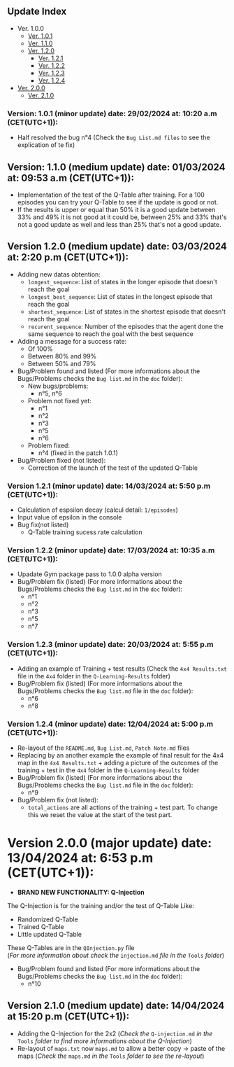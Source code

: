 ## Update Index
- Ver. 1.0.0
    - [Ver. 1.0.1][1]
  - [Ver. 1.1.0][2]
  - [Ver. 1.2.0][3]
    - [Ver. 1.2.1][4]
    - [Ver. 1.2.2][5]
    - [Ver. 1.2.3][6]
    - [Ver. 1.2.4][7]
- [Ver. 2.0.0][8]
  - [Ver. 2.1.0][9]
  
[1]: https://github.com/VOCdevShy/Q-Learning_Frozen_Lake/blob/main/Doc/Patch%20Note.md#version-101-minor-update-date-29022024-at-1020-am-cetutc1 "Version 1.0.1"
[2]: https://github.com/VOCdevShy/Q-Learning_Frozen_Lake/blob/main/Doc/Patch%20Note.md#version-110-major-update-date-01032024-at-0953-am-cetutc1 "Version 1.1.0"
[3]: https://github.com/VOCdevShy/Q-Learning_Frozen_Lake/blob/main/Doc/Patch%20Note.md#version-120-major-update-date-03032024-at-220-pm-cetutc1 "Version 1.2.0"
[4]: https://github.com/VOCdevShy/Q-Learning_Frozen_Lake/blob/main/Doc/Patch%20Note.md#version-121-minor-update-date-14032024-at-550-pm-cetutc1 "Version 1.2.1"
[5]: https://github.com/VOCdevShy/Q-Learning_Frozen_Lake/blob/main/Doc/Patch%20Note.md#version-122-minor-update-date-17032024-at-1035-am-cetutc1 "Version 1.2.2"
[6]: https://github.com/VOCdevShy/Q-Learning_Frozen_Lake/blob/main/Doc/Patch%20Note.md#version-123-minor-update-date-20032024-at-555-pm-cetutc1 "Version 1.2.3"
[7]: https://github.com/VOCdevShy/Q-Learning_Frozen_Lake/blob/main/Doc/Patch%20Note.md#version-124-minor-update-date-12042024-at-500-pm-cetutc1 "Version 1.2.4"
[8]: https://github.com/VOCdevShy/Q-Learning_Frozen_Lake/blob/main/Doc/Patch%20Note.md#version-200-major-update-date-13042024-at-653-pm-cetutc1 "Version 2.0.0"
[9]: https://github.com/VOCdevShy/Q-Learning_Frozen_Lake/blob/main/Doc/Patch%20Note.md#version-210-medium-update-date-14042024-at-1520-pm-cetutc1 "Version 2.1.0"

### Version: 1.0.1 (minor update) date: 29/02/2024 at: 10:20 a.m (CET(UTC+1)):
- Half resolved the bug n°4 (Check the `Bug List.md files` to see the explication of te fix)
 
## Version: 1.1.0 (medium update) date: 01/03/2024 at: 09:53 a.m (CET(UTC+1)):
- Implementation of the test of the Q-Table after training. For a 100 episodes you can try your Q-Table to see if the update is good or not.
- If the results is upper or equal than 50% it is a good update between 33% and 49% it is not good at it could be, between 25% and 33% that's not a good update as well and less than 25% that's not a good update.

## Version 1.2.0 (medium update) date: 03/03/2024 at: 2:20 p.m (CET(UTC+1)):
- Adding new datas obtention:
  - `longest_sequence`: List of states in the longer episode that doesn't reach the goal
  - `longest_best_sequence`: List of states in the longest episode that reach the goal
  - `shortest_sequence`: List of states in the shortest episode that doesn't reach the goal
  - `recurent_sequence`: Number of the episodes that the agent done the same sequence to reach the goal with the best sequence
- Adding a message for a success rate:
  - Of 100%
  - Between 80% and 99%
  - Between 50% and 79%
- Bug/Problem found and listed (For more informations about the Bugs/Problems checks the `Bug list.md` in the `doc` folder):
  - New bugs/problems:
    - n°5, n°6
  - Problem not fixed yet:
    - n°1
    - n°2
    - n°3
    - n°5
    - n°6
  - Problem fixed:
    - n°4 (fixed in the patch 1.0.1)
- Bug/Problem fixed (not listed):
  - Correction of the launch of the test of the updated Q-Table

### Version 1.2.1 (minor update) date: 14/03/2024 at: 5:50 p.m (CET(UTC+1)):
- Calculation of espsilon decay (calcul detail: `1/episodes`)
- Input value of epsilon in the console
- Bug fix(not listed)
  - Q-Table training sucess rate calculation

### Version 1.2.2 (minor update) date: 17/03/2024 at: 10:35 a.m (CET(UTC+1)):
- Upadate Gym package pass to 1.0.0 alpha version
- Bug/Problem fix (listed) (For more informations about the Bugs/Problems checks the `Bug list.md` in the `doc` folder):
  - n°1
  - n°2
  - n°3
  - n°5
  - n°7

### Version 1.2.3 (minor update) date: 20/03/2024 at: 5:55 p.m (CET(UTC+1)):
- Adding an example of Training + test results (Check the `4x4 Results.txt` file in the `4x4` folder in the `Q-Learning-Results` folder)
- Bug/Problem fix (listed) (For more informations about the Bugs/Problems checks the `Bug list.md` file in the `doc` folder):
  - n°6
  - n°8

### Version 1.2.4 (minor update) date: 12/04/2024 at: 5:00 p.m (CET(UTC+1)):
- Re-layout of the `README.md`, `Bug List.md`, `Patch Note.md` files
- Replacing by an another example the example of final result for the 4x4 map in the `4x4 Results.txt` + adding a picture of the outcomes of the training + test in the `4x4` folder in the `Q-Learning-Results` folder
- Bug/Problem fix (listed) (For more informations about the Bugs/Problems checks the `Bug list.md` file in the `doc` folder):
  - n°9
- Bug/Problem fix (not listed):
  - `total_actions` are all actions of the training + test part. To change this we reset the value at the start of the test part.

# Version 2.0.0 (major update) date: 13/04/2024 at: 6:53 p.m (CET(UTC+1)):
- **BRAND NEW FUNCTIONALITY: Q-Injection**

The Q-Injection is for the training and/or the test of Q-Table Like:

  - Randomized Q-Table
  - Trained Q-Table
  - Little updated Q-Table

These Q-Tables are in the `QInjection.py` file
<br>(_For more information about check the_ `injection.md` _file in the_ `Tools` _folder_)

-  Bug/Problem found and listed (For more informations about the Bugs/Problems checks the `Bug list.md` in the `doc` folder):
    -  n°10

## Version 2.1.0 (medium update) date: 14/04/2024 at 15:20 p.m (CET(UTC+1)):

- Adding the Q-Injection for the 2x2 (_Check the_ `Q-injection.md` _in the_ `Tools` _folder to find more informations about the Q-Injection_)
- Re-layout of `maps.txt` now `maps.md` to allow a better copy -> paste of the maps (_Check the_ `maps.md` _in the_ `Tools` _folder to see the re-layout_)